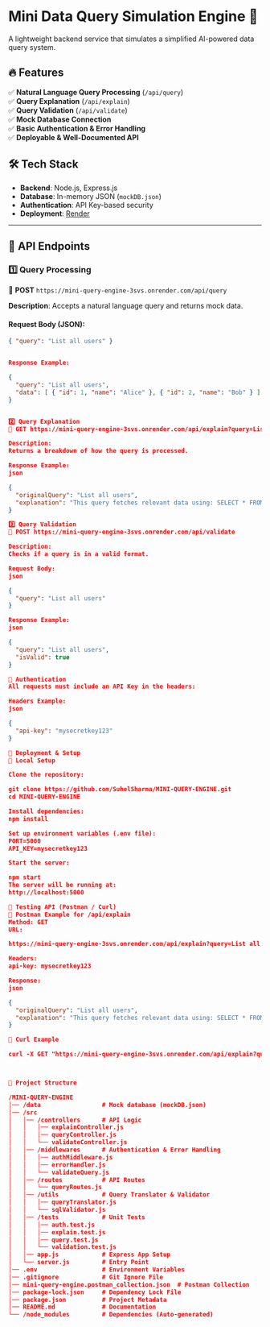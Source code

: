 # Mini Data Query Simulation Engine 🚀  
A lightweight backend service that simulates a simplified AI-powered data query system.  

## 🔥 Features  
✅ **Natural Language Query Processing** (`/api/query`)  
✅ **Query Explanation** (`/api/explain`)  
✅ **Query Validation** (`/api/validate`)  
✅ **Mock Database Connection**  
✅ **Basic Authentication & Error Handling**  
✅ **Deployable & Well-Documented API**  

## 🛠️ Tech Stack  
- **Backend**: Node.js, Express.js  
- **Database**: In-memory JSON (`mockDB.json`)  
- **Authentication**: API Key-based security  
- **Deployment**: [Render](https://mini-query-engine-3svs.onrender.com)  

---

## 📌 API Endpoints  

### **1️⃣ Query Processing**  
🔹 **POST** `https://mini-query-engine-3svs.onrender.com/api/query`  

**Description**: Accepts a natural language query and returns mock data.  

#### **Request Body** (JSON):  
```json
{ "query": "List all users" }


Response Example:

{ 
  "query": "List all users",
  "data": [ { "id": 1, "name": "Alice" }, { "id": 2, "name": "Bob" } ]
}


2️⃣ Query Explanation
🔹 GET https://mini-query-engine-3svs.onrender.com/api/explain?query=List all users

Description:
Returns a breakdown of how the query is processed.

Response Example:
json

{
  "originalQuery": "List all users",
  "explanation": "This query fetches relevant data using: SELECT * FROM users"
}

3️⃣ Query Validation
🔹 POST https://mini-query-engine-3svs.onrender.com/api/validate

Description:
Checks if a query is in a valid format.

Request Body:
json

{
  "query": "List all users"
}

Response Example:
json

{
  "query": "List all users",
  "isValid": true
}

🔑 Authentication
All requests must include an API Key in the headers:

Headers Example:
json

{
  "api-key": "mysecretkey123"
}

🚀 Deployment & Setup
🔹 Local Setup

Clone the repository:

git clone https://github.com/SuhelSharma/MINI-QUERY-ENGINE.git
cd MINI-QUERY-ENGINE

Install dependencies:
npm install

Set up environment variables (.env file):
PORT=5000
API_KEY=mysecretkey123

Start the server:

npm start
The server will be running at:
http://localhost:5000

🧪 Testing API (Postman / Curl)
📌 Postman Example for /api/explain
Method: GET
URL:

https://mini-query-engine-3svs.onrender.com/api/explain?query=List all users

Headers:
api-key: mysecretkey123

Response:
json

{
  "originalQuery": "List all users",
  "explanation": "This query fetches relevant data using: SELECT * FROM users"
}

📌 Curl Example

curl -X GET "https://mini-query-engine-3svs.onrender.com/api/explain?query=List all users" -H "api-key: mysecretkey123"



📁 Project Structure

/MINI-QUERY-ENGINE
│── /data                 # Mock database (mockDB.json)
│── /src
│   │── /controllers      # API Logic
│   │   │── explainController.js
│   │   │── queryController.js
│   │   └── validateController.js
│   │── /middlewares      # Authentication & Error Handling
│   │   │── authMiddleware.js
│   │   │── errorHandler.js
│   │   └── validateQuery.js
│   │── /routes           # API Routes
│   │   └── queryRoutes.js
│   │── /utils            # Query Translator & Validator
│   │   │── queryTranslator.js
│   │   └── sqlValidator.js
│   │── /tests            # Unit Tests
│   │   │── auth.test.js
│   │   │── explain.test.js
│   │   │── query.test.js
│   │   └── validation.test.js
│   │── app.js            # Express App Setup
│   └── server.js         # Entry Point
│── .env                  # Environment Variables
│── .gitignore            # Git Ignore File
│── mini-query-engine.postman_collection.json  # Postman Collection
│── package-lock.json     # Dependency Lock File
│── package.json          # Project Metadata
│── README.md             # Documentation
└── /node_modules         # Dependencies (Auto-generated)


